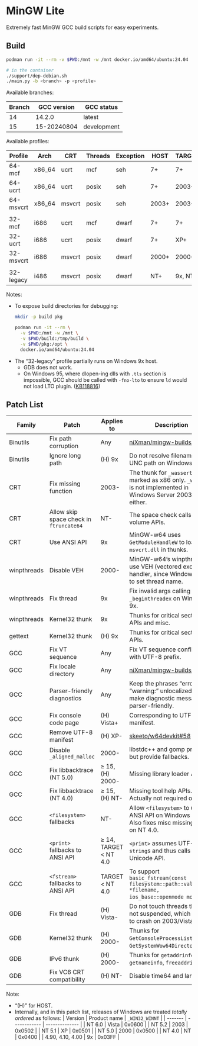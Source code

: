 # MinGW Lite

Extremely fast MinGW GCC build scripts for easy experiments.

## Build

```bash
podman run -it --rm -v $PWD:/mnt -w /mnt docker.io/amd64/ubuntu:24.04

# in the container
./support/dep-debian.sh
./main.py -b <branch> -p <profile>
```

Available branches:

| Branch | GCC version | GCC status |
| ------- | ----------- | ---------- |
| 14 | 14.2.0 | latest |
| 15 | 15-20240804 | development |

Available profiles:

| Profile | Arch | CRT | Threads | Exception | HOST | TARGET |
| ------- | ---- | --- | ------- | --------- | ---- | ------ |
| 64-mcf | x86_64 | ucrt | mcf | seh | 7+ | 7+ |
| 64-ucrt | x86_64 | ucrt | posix | seh | 7+ | 2003+ |
| 64-msvcrt | x86_64 | msvcrt | posix | seh | 2003+ | 2003+ |
| | | | | | | |
| 32-mcf | i686 | ucrt | mcf | dwarf | 7+ | 7+ |
| 32-ucrt | i686 | ucrt | posix | dwarf | 7+ | XP+ |
| 32-msvcrt | i686 | msvcrt | posix | dwarf | 2000+ | 2000+ |
| | | | | | | |
| 32-legacy | i486 | msvcrt | posix | dwarf | NT+ | 9x, NT+ |

Notes:

- To expose build directories for debugging:
  ```bash
  mkdir -p build pkg

  podman run -it --rm \
    -v $PWD:/mnt -w /mnt \
    -v $PWD/build:/tmp/build \
    -v $PWD/pkg:/opt \
    docker.io/amd64/ubuntu:24.04
  ```
- The “32-legacy” profile partially runs on Windows 9x host.
  - GDB does not work.
  - On Windows 95, where dlopen-ing dlls with `.tls` section is impossible, GCC should be called with `-fno-lto` to ensure `ld` would not load LTO plugin. ([KB118816](https://www.betaarchive.com/wiki/index.php/Microsoft_KB_Archive/118816))

## Patch List

| Family | Patch | Applies to | Description |
| ------ | ----- | ---------- | ----------- |
| Binutils | Fix path corruption | Any | [niXman/mingw-builds#649](https://github.com/niXman/mingw-builds/issues/649) |
| Binutils | Ignore long path | (H) 9x | Do not resolve filename to UNC path on Windows 9x. |
| CRT | Fix missing function | 2003- | The thunk for `_wassert` is marked as x86 only. `_wassert` is not implemented in Windows Server 2003 R2 x64 either. |
| CRT | Allow skip space check in `ftruncate64` | NT- | The space check calls find volume APIs. |
| CRT | Use ANSI API | 9x | MinGW-w64 uses `GetModuleHandleW` to load `msvcrt.dll` in thunks. |
| winpthreads | Disable VEH | 2000- | MinGW-w64’s winpthreads use VEH (vectored exception handler, since Windows XP) to set thread name. |
| winpthreads | Fix thread | 9x | Fix invalid args calling `_beginthreadex` on Windows 9x. |
| winpthreads | Kernel32 thunk | 9x | Thunks for critical section APIs and misc. |
| gettext | Kernel32 thunk | (H) 9x | Thunks for critical section APIs. |
| GCC | Fix VT sequence | Any | Fix VT sequence confliction with UTF-8 prefix. |
| GCC | Fix locale directory | Any | [niXman/mingw-builds#666](https://github.com/niXman/mingw-builds/issues/666) |
| GCC | Parser-friendly diagnostics | Any | Keep the phrases “error:” and “warning:” unlocalized to make diagnostic messages parser-friendly. |
| GCC | Fix console code page | (H) Vista+ | Corresponding to UTF-8 manifest. |
| GCC | Remove UTF-8 manifest | (H) XP- | [skeeto/w64devkit#58](https://github.com/skeeto/w64devkit/issues/58) |
| GCC | Disable `_aligned_malloc` | 2000- | libstdc++ and gomp prefer it but provide fallbacks. |
| GCC | Fix libbacktrace (NT 5.0) | ≥ 15, (H) 2000- | Missing library loader APIs. |
| GCC | Fix libbacktrace (NT 4.0) | ≥ 15, (H) NT- | Missing tool help APIs. Actually not required on 9x. |
| GCC | `<filesystem>` fallbacks | NT- | Allow `<filesystem>` to use ANSI API on Windows 9x. Also fixes misc missing APIs on NT 4.0. |
| GCC | `<print>` fallbacks to ANSI API | ≥ 14, TARGET < NT 4.0 | `<print>` assumes UTF-8 `string`s and thus calls Win32 Unicode API. |
| GCC | `<fstream>` fallbacks to ANSI API | TARGET < NT 4.0 | To support `basic_fstream(const filesystem::path::value_type *filename, ios_base::openmode mode)`. |
| GDB | Fix thread | (H) Vista- | Do not touch threads that are not suspended, which leads to crash on 2003/Vista x64. |
| GDB | Kernel32 thunk | (H) 2000- | Thunks for `GetConsoleProcessList` and `GetSystemWow64DirectoryA`. |
| GDB | IPv6 thunk | (H) 2000- | Thunks for `getaddrinfo`, `getnameinfo`, `freeaddrinfo`. |
| GDB | Fix VC6 CRT compatibility | (H) NT- | Disable time64 and largefile. |

Note:

- “(H)” for HOST.
- Internally, and in this patch list, releases of Windows are treated _totally ordered_ as follows:
  | Version | Product name | `_WIN32_WINNT` |
  | ------- | ------------ | -------------- |
  | NT 6.0 | Vista | 0x0600 |
  | NT 5.2 | 2003 | 0x0502 |
  | NT 5.1 | XP | 0x0501 |
  | NT 5.0 | 2000 | 0x0500 |
  | NT 4.0 | NT | 0x0400 |
  | 4.90, 4.10, 4.00 | 9x | 0x03FF |
